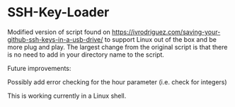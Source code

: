 # SSH-Key-Loader

Modified version of script found on https://ivrodriguez.com/saving-your-github-ssh-keys-in-a-usb-drive/ to support Linux out of the box and be more plug and play.  The largest change from the original script is that there is no need to add in your directory name to the script.

Future improvements:

Possibly add error checking for the hour parameter (i.e. check for integers) 

This is working currently in a Linux shell.
